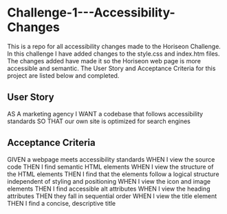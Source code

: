 # Challenge-1---Accessibility-Changes
This is a repo for all accessibility changes made to the Horiseon Challenge.
In this challenge I have added changes to the style.css and index.htm files. 
The changes added have made it so the Horiseon web page is more accessible and semantic.
The User Story and Acceptance Criteria for this project are listed below and completed.



## User Story
AS A marketing agency
I WANT a codebase that follows accessibility standards
SO THAT our own site is optimized for search engines


## Acceptance Criteria
GIVEN a webpage meets accessibility standards
WHEN I view the source code
THEN I find semantic HTML elements
WHEN I view the structure of the HTML elements
THEN I find that the elements follow a logical structure independent of styling and positioning
WHEN I view the icon and image elements
THEN I find accessible alt attributes
WHEN I view the heading attributes
THEN they fall in sequential order
WHEN I view the title element
THEN I find a concise, descriptive title
